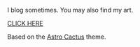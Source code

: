 I blog sometimes. You may also find my art.

[CLICK HERE](https://kumarpit.github.io)

Based on the [Astro Cactus](https://astro.build/themes/details/astro-cactus/) theme.
